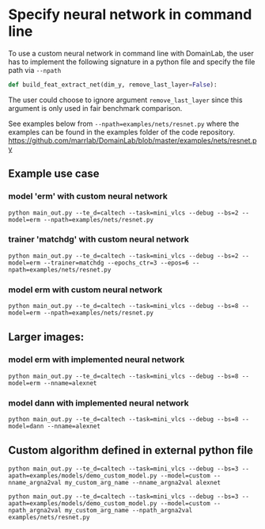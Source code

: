 # Specify neural network in command line

To use a custom neural network in command line with DomainLab, the user has to implement the following signature in a python file and specify the file path via `--npath`


```python
def build_feat_extract_net(dim_y, remove_last_layer=False):
```
The user could choose to ignore argument `remove_last_layer` since this argument is only used in fair benchmark comparison.

See examples below from `--npath=examples/nets/resnet.py` where the examples can be found in the examples folder of the code repository.
<https://github.com/marrlab/DomainLab/blob/master/examples/nets/resnet.py>

## Example use case
### model 'erm' with custom neural network

```shell
python main_out.py --te_d=caltech --task=mini_vlcs --debug --bs=2 --model=erm --npath=examples/nets/resnet.py
```

### trainer 'matchdg' with custom neural network

```shell
python main_out.py --te_d=caltech --task=mini_vlcs --debug --bs=2 --model=erm --trainer=matchdg --epochs_ctr=3 --epos=6 --npath=examples/nets/resnet.py
```


### model erm with custom neural network
```shell
python main_out.py --te_d=caltech --task=mini_vlcs --debug --bs=8 --model=erm --npath=examples/nets/resnet.py
```

## Larger images:

### model erm with implemented neural network
```shell
python main_out.py --te_d=caltech --task=mini_vlcs --debug --bs=8 --model=erm --nname=alexnet
```

### model dann with implemented neural network
```shell
python main_out.py --te_d=caltech --task=mini_vlcs --debug --bs=8 --model=dann --nname=alexnet
```

## Custom algorithm defined in external python file
```shell
python main_out.py --te_d=caltech --task=mini_vlcs --debug --bs=3 --apath=examples/models/demo_custom_model.py --model=custom --nname_argna2val my_custom_arg_name --nname_argna2val alexnet
```

```shell
python main_out.py --te_d=caltech --task=mini_vlcs --debug --bs=3 --apath=examples/models/demo_custom_model.py --model=custom --npath_argna2val my_custom_arg_name --npath_argna2val examples/nets/resnet.py
```
